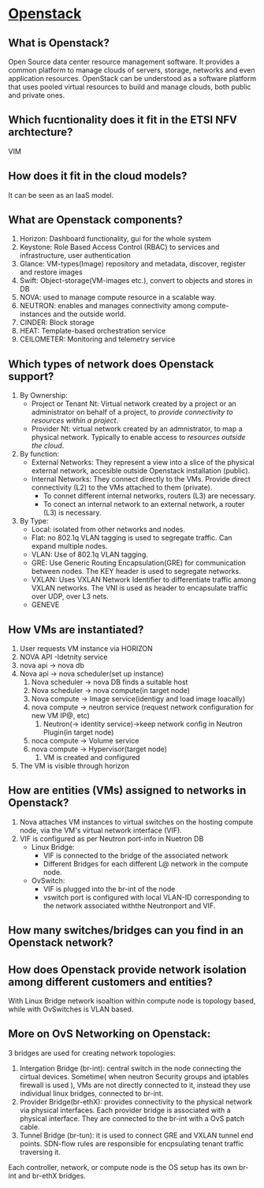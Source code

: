 # [Openstack](Openstack.md)

## What is Openstack?
Open Source data center resource management software. It provides a common platform to manage clouds of servers, storage, networks and even application resources.
OpenStack can be understood as a software platform that uses pooled virtual resources to build and manage clouds, both public and private ones.
## Which fucntionality does it fit in the ETSI NFV archtecture?
VIM
## How does it fit in the cloud models?
It can be seen as an IaaS model.

## What are Openstack components?

1. Horizon: Dashboard functionality, gui for the whole system
2. Keystone: Role Based Access Control (RBAC) to services and infrastructure, user authentication
3. Glance: VM-types(Image) repository and metadata, discover, register and restore images
4. Swift: Object-storage(VM-images etc.), convert to objects and stores in DB
5. NOVA: used to manage compute resource in a scalable way.
6. NEUTRON: enables and manages connectivity among compute-instances and the outside world.
7. CINDER: Block storage
8. HEAT: Template-based orchestration service
9. CEILOMETER: Monitoring and telemetry service

## Which types of network does Openstack support?
1. By Ownership:
    - Project or Tenant Nt: Virtual network created by a project or an administrator on behalf of a project, to *provide connectivity to resources within a project*.
    - Provider Nt: virtual network created by an admnistrator, to map a physical network. Typically to enable access to *resources outside the cloud*.
2. By function:
    - External Networks: They represent a view into a slice of the physical external network, accesible outside Openstack installation (public).
    - Internal Networks: They connect directly to the VMs. Provide direct connectivity (L2) to the VMs attached to them (private).
        * To connet different internal networks, routers (L3) are necessary.
        * To conect an internal network to an external network, a router (L3) is necessary.
3. By Type:
    - Local: isolated from other networks and nodes.
    - Flat: no 802.1q VLAN tagging is used to segregate traffic. Can expand multiple nodes.
    - VLAN: Use of 802.1q VLAN tagging.
    - GRE: Use Generic Routing Encapsulation(GRE) for communication between nodes. The KEY header is used to segregate networks.
    - VXLAN: Uses VXLAN Network Identifier to differentiate traffic among VXLAN networks. The VNI is used as header to encapsulate traffic over UDP, over L3 nets.
    - GENEVE

## How VMs are instantiated?
1. User requests VM instance via HORIZON
2. NOVA API -Idetnity service
3. nova api -> nova db
4. Nova api -> nova scheduler(set up instance)
    1. Nova scheduler -> nova DB finds a suitable host
    2. Nova scheduler -> nova compute(in target node)
    3. Nova compute -> Image service(identigy and load image loacally)
    4. nova compute -> neutron service (request network configuration for new VM IP@, etc)
        1. Neutron(-> identity service)->keep network config in Neutron Plugin(in target node)
    5. noca compute -> Volume service
    6. nova compute -> Hypervisor(target node)
        1. VM is created and configured
5. The VM is visible through horizon

## How are entities (VMs) assigned to networks in Openstack?
1. Nova attaches VM instances to virtual switches on the hosting compute node, via the VM's virtual network interface (VIF).
2. VIF is configured as per Neutron port-info in Nuetron DB
    * Linux Bridge:
        * VIF is connected to the bridge of the associated network
        * Different Bridges for each different L@ network in the compute node.
    * OvSwitch:
        * VIF is plugged into the br-int of the node
        * vswitch port is configured with local VLAN-ID corresponding to the network associated withthe Neutronport and VIF.


## How many switches/bridges can you find in an Openstack network?

## How does Openstack provide network isolation among different customers and entities?
With Linux Bridge network isoaltion within compute node is topology based, while with OvSwitches is VLAN based.

## More on OvS Networking on Openstack:
3 bridges are used for creating network topologies:
1. Intergation Bridge (br-int): central switch in the node connecting the cirtual devices. Sometime( when neutron Security groups and iptables firewall is used ), VMs are not directly connected to it, instead they use individual linux bridges, connected to br-int.
2. Provider Bridge(br-ethX): provides connectivity to the physical network via physical interfaces. Each provider bridge is associated with a physical interface. They are connected to the br-int with a OvS patch cable.
3. Tunnel Bridge (br-tun): it is used to connect GRE and VXLAN tunnel end points. SDN-flow rules are responsible for encpsulating tenant traffic traversing it.

Each controller, network, or compute node is the OS setup has its own br-int and br-ethX bridges.
